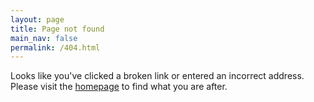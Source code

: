 ```yaml
---
layout: page
title: Page not found
main_nav: false
permalink: /404.html
---
```


Looks like you've clicked a broken link or entered an incorrect address. Please visit the [homepage](/index.html) to find what you are after.
